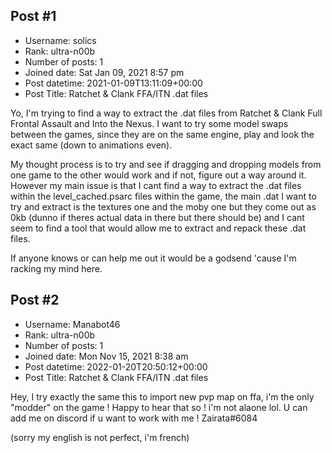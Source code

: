 ## Post #1
- Username: solics
- Rank: ultra-n00b
- Number of posts: 1
- Joined date: Sat Jan 09, 2021 8:57 pm
- Post datetime: 2021-01-09T13:11:09+00:00
- Post Title: Ratchet & Clank FFA/ITN .dat files

Yo, I'm trying to find a way to extract the .dat files from Ratchet & Clank Full Frontal Assault and Into the Nexus. I want to try some model swaps between the games, since they are on the same engine, play and look the exact same (down to animations even). 

My thought process is to try and see if dragging and dropping models from one game to the other would work and if not, figure out a way around it. However my main issue is that I cant find a way to extract the .dat files within the level_cached.psarc files within the game, the main .dat I want to try and extract is the textures one and the moby one but they come out as 0kb (dunno if theres actual data in there but there should be) and I cant seem to find a tool that would allow me to extract and repack these .dat files.

If anyone knows or can help me out it would be a godsend 'cause I'm racking my mind here.
## Post #2
- Username: Manabot46
- Rank: ultra-n00b
- Number of posts: 1
- Joined date: Mon Nov 15, 2021 8:38 am
- Post datetime: 2022-01-20T20:50:12+00:00
- Post Title: Ratchet & Clank FFA/ITN .dat files

Hey, I try exactly the same this to import new pvp map on ffa, i'm the only "modder" on the game ! Happy to hear that so ! i'm not alaone lol. U can add me on discord if u want to work with me ! Zairata#6084 

(sorry my english is not perfect, i'm french)
